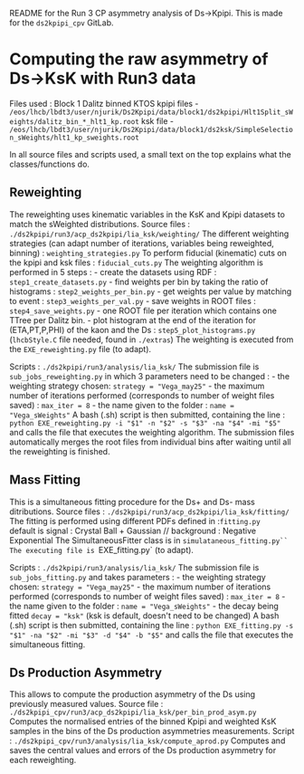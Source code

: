 README for the Run 3 CP asymmetry analysis of Ds->Kpipi. 
This is made for the `ds2kpipi_cpv` GitLab.

# Computing the raw asymmetry of Ds->KsK with Run3 data

Files used : 
    Block 1 Dalitz binned KTOS kpipi files - `/eos/lhcb/lbdt3/user/njurik/Ds2Kpipi/data/block1/ds2kpipi/Hlt1Split_sWeights/dalitz_bin_*_hlt1_kp.root`
    ksk file - `/eos/lhcb/lbdt3/user/njurik/Ds2Kpipi/data/block1/ds2ksk/SimpleSelection_sWeights/hlt1_kp_sweights.root`

In all source files and scripts used, a small text on the top explains what the classes/functions do.

## Reweighting
The reweighting uses kinematic variables in the KsK and Kpipi datasets to match the sWeighted distributions. 
Source files : `./ds2kpipi/run3/acp_ds2kpipi/lia_ksk/weighting/`
    The different weighting strategies (can adapt number of iterations, variables being reweighted, binning) : `weighting_strategies.py`
    To perform fiducial (kinematic) cuts on the kpipi and ksk files : `fiducial_cuts.py`
    The weighting algorithm is performed in 5 steps : 
        - create the datasets using RDF : `step1_create_datasets.py`
        - find weights per bin by taking the ratio of histograms : `step2_weights_per_bin.py`
        - get weights per value by matching to event : `step3_weights_per_val.py`
        - save weights in ROOT files : `step4_save_weights.py` - one ROOT file per iteration which contains one TTree per Dalitz bin.
        - plot histogram at the end of the iteration for (ETA,PT,P,PHI) of the kaon and the Ds : `step5_plot_histograms.py` (`lhcbStyle.C` file needed, found in `./extras`)
    The weighting is executed from the `EXE_reweighting.py` file (to adapt).

Scripts : `./ds2kpipi/run3/analysis/lia_ksk/`
    The submission file is `sub_jobs_reweighting.py` in which 3 parameters need to be changed : 
        - the weighting strategy chosen: `strategy = "Vega_may25"`
        - the maximum number of iterations performed (corresponds to number of weight files saved) : `max_iter = 8`
        - the name given to the folder : `name = "Vega_sWeights"`
    A bash (.sh) script is then submitted, containing the line : `python EXE_reweighting.py -i "$1" -n "$2" -s "$3" -na "$4" -mi "$5"` and calls the file that executes the weighting algorithm.
    The submission files automatically merges the root files from individual bins after waiting until all the reweighting is finished.

## Mass Fitting
This is a simultaneous fitting procedure for the Ds+ and Ds- mass ditributions. 
Source files : `./ds2kpipi/run3/acp_ds2kpipi/lia_ksk/fitting/`
    The fitting is performed using different PDFs defined in :`fitting.py`  
        default is signal : Crystal Ball + Gaussian // background : Negative Exponential
    The SimultaneousFitter class is in `simulataneous_fitting.py``
    The executing file is `EXE_fitting.py` (to adapt).

Scripts : `./ds2kpipi/run3/analysis/lia_ksk/`
    The submission file is `sub_jobs_fitting.py` and takes parameters : 
        - the weighting strategy chosen: `strategy = "Vega_may25"`
        - the maximum number of iterations performed (corresponds to number of weight files saved) : `max_iter = 8`
        - the name given to the folder : `name = "Vega_sWeights"`
        - the decay being fitted `decay = "ksk"` (ksk is default, doesn't need to be changed)
    A bash (.sh) script is then submitted, containing the line : `python EXE_fitting.py -s "$1" -na "$2" -mi "$3" -d "$4" -b "$5"` and calls the file that executes the simultaneous fitting.

## Ds Production Asymmetry
This allows to compute the production asymmetry of the Ds using previously measured values.
Source file : `./ds2kpipi_cpv/run3/acp_ds2kpipi/lia_ksk/per_bin_prod_asym.py` 
    Computes the normalised entries of the binned Kpipi and weighted KsK samples in the bins of the Ds production asymmetries measurements.
Script : `./ds2kpipi_cpv/run3/analysis/lia_ksk/compute_aprod.py`
    Computes and saves the central values and errors of the Ds production asymmetry for each reweighting.

